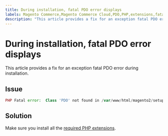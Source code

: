 ```yaml
---
title: During installation, fatal PDO error displays
labels: Magento Commerce,Magento Commerce Cloud,PDO,PHP,extensions,fatal error,how to,installation,Adobe Commerce,cloud infrastructure,on-premises
description: "This article provides a fix for an exception fatal PDO error during installation."
---
```


# During installation, fatal PDO error displays

This article provides a fix for an exception fatal PDO error during installation.

## Issue

```php
PHP Fatal error:  Class 'PDO' not found in /var/www/html/magento2/setup/module/Magento/Setup/src/Module/Setup/ConnectionFactory.php on line 44
```

## Solution

Make sure you install all the [required PHP extensions](https://devdocs.magento.com/guides/v2.4/install-gde/prereq/php-settings.html).
 
